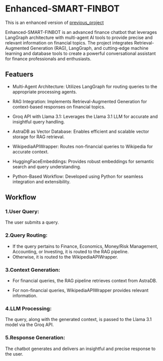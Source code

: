 # Enhanced-SMART-FINBOT
This is an enhanced version of [previous_project](https://github.com/dev484p/Smart-FinAI)

Enhanced-SMART-FINBOT is an advanced finance chatbot that leverages LangGraph architecture with multi-agent AI tools to provide precise and relevant information on financial topics. The project integrates Retrieval-Augmented Generation (RAG), LangGraph, and cutting-edge machine learning and database tools to create a powerful conversational assistant for finance professionals and enthusiasts.

## Featuers 

* Multi-Agent Architecture: Utilizes LangGraph for routing queries to the appropriate processing agents.

* RAG Integration: Implements Retrieval-Augmented Generation for context-based responses on financial topics.

* Groq API with Llama 3.1: Leverages the Llama 3.1 LLM for accurate and insightful query handling.

* AstraDB as Vector Database: Enables efficient and scalable vector storage for RAG retrieval.

* WikipediaAPIWrapper: Routes non-financial queries to Wikipedia for accurate context.

* HuggingFaceEmbeddings: Provides robust embeddings for semantic search and query understanding.

* Python-Based Workflow: Developed using Python for seamless integration and extensibility.

## Workflow

### 1.User Query: 
  The user submits a query.

### 2.Query Routing:

  * If the query pertains to Finance, Economics, Money/Risk Management, Accounting, or Investing, it is routed to the RAG pipeline.
  * Otherwise, it is routed to the WikipediaAPIWrapper.

### 3.Context Generation:

  * For financial queries, the RAG pipeline retrieves context from AstraDB.

  * For non-financial queries, WikipediaAPIWrapper provides relevant information.

### 4.LLM Processing: 
  The query, along with the generated context, is passed to the Llama 3.1 model via the Groq API.

### 5.Response Generation: 
  The chatbot generates and delivers an insightful and precise response to the user.
